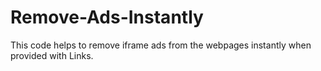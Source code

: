 # Remove-Ads-Instantly
This code helps to remove iframe ads from the webpages instantly when provided with Links.
